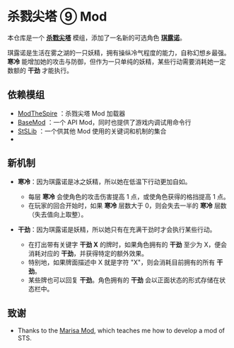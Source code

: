 # 杀戮尖塔 ⑨ Mod

本仓库是一个 [**杀戮尖塔**](https://store.steampowered.com/app/646570/Slay_the_Spire/) 模组，添加了一名新的可选角色 [**琪露诺**](https://zh.moegirl.org/琪露诺)。

琪露诺是生活在雾之湖的一只妖精，拥有操纵冷气程度的能力，自称幻想乡最强。**寒冷** 能增加她的攻击与防御，但作为一只单纯的妖精，某些行动需要消耗她一定数额的 **干劲** 才能执行。

## 依赖模组
* [ModTheSpire](https://github.com/kiooeht/ModTheSpire) ：杀戮尖塔 Mod 加载器
* [BaseMod](https://github.com/daviscook477/BaseMod) ：一个 API Mod，同时也提供了游戏内调试用命令行
* [StSLib](https://github.com/kiooeht/StSLib) ：一个供其他 Mod 使用的关键词和机制的集合
* 
## 新机制
- **寒冷**：因为琪露诺是冰之妖精，所以她在低温下行动更加自如。
  - 每层 **寒冷** 会使角色的攻击伤害提高 1 点，或使角色获得的格挡提高 1 点。
  - 在玩家的回合开始时，如果 **寒冷** 层数大于 0，则会失去一半的 **寒冷** 层数（失去值向上取整）。

- **干劲**：因为琪露诺是妖精，所以她只有在充满干劲时才会执行某些行动。
  - 在打出带有关键字 **干劲 X** 的牌时，如果角色拥有的 **干劲** 至少为 X，便会消耗对应的 **干劲**，并获得特定的额外效果。
  - 特别地，如果牌面描述中 X 就是字符 "X"，则会消耗目前拥有的所有 **干劲**。
  - 某些牌也可以回复 **干劲**。角色拥有的 **干劲** 会以正面状态的形式存储在状态栏中。

## 致谢
  - Thanks to the [Marisa Mod](https://github.com/lf201014/STS_ThMod_MRS), which teaches me how to develop a mod of STS.
